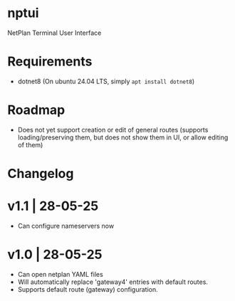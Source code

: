 # nptui
NetPlan Terminal User Interface

# Requirements
- dotnet8 (On ubuntu 24.04 LTS, simply `apt install dotnet8`)

# Roadmap
- Does not yet support creation or edit of general routes (supports loading/preserving them, but does not show them in UI, or allow editing of them)

# Changelog
# v1.1 | 28-05-25
- Can configure nameservers now

# v1.0 | 28-05-25
- Can open netplan YAML files
- Will automatically replace 'gateway4' entries with default routes.
- Supports default route (gateway) configuration.